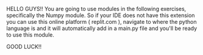 HELLO GUYS!!
You are going to use modules in the following exercises, specifically the Numpy module.
So if your IDE does not have this extension you can use this online platform ( replit.com ), navigate to where the python language is and it will automatically add in a main.py file and you'll be ready to use this module.

GOOD LUCK!!
